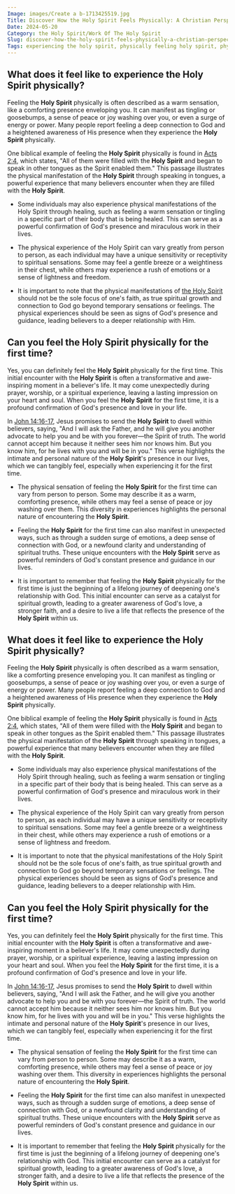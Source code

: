 ```yaml
---
Image: images/Create a b-1713425519.jpg
Title: Discover How the Holy Spirit Feels Physically: A Christian Perspective
Date: 2024-05-20
Category: the Holy Spirit/Work Of The Holy Spirit
Slug: discover-how-the-holy-spirit-feels-physically-a-christian-perspective
Tags: experiencing the holy spirit, physically feeling holy spirit, physical feeling of the holy spirit, how does the holy spirit feel physically, feeling the holy spirit physically, what does the holy spirit feel like physically, holy ghost experience, can you feel the holy spirit, feeling the holy spirit for the first time, what does holy spirit feel like, can you feel the holy spirit physically, the holy spirit, work of the holy spirit
---
```

## What does it feel like to experience the Holy Spirit physically?

Feeling the **Holy Spirit** physically is often described as a warm sensation, like a comforting presence enveloping you. It can manifest as tingling or goosebumps, a sense of peace or joy washing over you, or even a surge of energy or power. Many people report feeling a deep connection to God and a heightened awareness of His presence when they experience the **Holy Spirit** physically.

One biblical example of feeling the **Holy Spirit** physically is found in [Acts 2:4](https://www.bibleref.com/Acts/2/Acts-2-4.html), which states, "All of them were filled with the **Holy Spirit** and began to speak in other tongues as the Spirit enabled them." This passage illustrates the physical manifestation of the **Holy Spirit** through speaking in tongues, a powerful experience that many believers encounter when they are filled with the **Holy Spirit**.

- Some individuals may also experience physical manifestations of the Holy Spirit through healing, such as feeling a warm sensation or tingling in a specific part of their body that is being healed. This can serve as a powerful confirmation of God's presence and miraculous work in their lives.

- The physical experience of the Holy Spirit can vary greatly from person to person, as each individual may have a unique sensitivity or receptivity to spiritual sensations. Some may feel a gentle breeze or a weightiness in their chest, while others may experience a rush of emotions or a sense of lightness and freedom.

- It is important to note that the physical manifestations of [the Holy Spirit](/unlocking-the-power-of-the-word-of-knowledge-a-comprehensive-guide-for-christian-believers) should not be the sole focus of one's faith, as true spiritual growth and connection to God go beyond temporary sensations or feelings. The physical experiences should be seen as signs of God's presence and guidance, leading believers to a deeper relationship with Him.


## Can you feel the **Holy Spirit** physically for the first time?

Yes, you can definitely feel the **Holy Spirit** physically for the first time. This initial encounter with the **Holy Spirit** is often a transformative and awe-inspiring moment in a believer's life. It may come unexpectedly during prayer, worship, or a spiritual experience, leaving a lasting impression on your heart and soul. When you feel the **Holy Spirit** for the first time, it is a profound confirmation of God's presence and love in your life.

In [John 14:16-17](https://www.bibleref.com/John/14/John-14-16.html), Jesus promises to send the **Holy Spirit** to dwell within believers, saying, "And I will ask the Father, and he will give you another advocate to help you and be with you forever—the Spirit of truth. The world cannot accept him because it neither sees him nor knows him. But you know him, for he lives with you and will be in you." This verse highlights the intimate and personal nature of the **Holy Spirit**'s presence in our lives, which we can tangibly feel, especially when experiencing it for the first time.

- The physical sensation of feeling the **Holy Spirit** for the first time can vary from person to person. Some may describe it as a warm, comforting presence, while others may feel a sense of peace or joy washing over them. This diversity in experiences highlights the personal nature of encountering the **Holy Spirit**.
  
- Feeling the **Holy Spirit** for the first time can also manifest in unexpected ways, such as through a sudden surge of emotions, a deep sense of connection with God, or a newfound clarity and understanding of spiritual truths. These unique encounters with the **Holy Spirit** serve as powerful reminders of God's constant presence and guidance in our lives.

- It is important to remember that feeling the **Holy Spirit** physically for the first time is just the beginning of a lifelong journey of deepening one's relationship with God. This initial encounter can serve as a catalyst for spiritual growth, leading to a greater awareness of God's love, a stronger faith, and a desire to live a life that reflects the presence of the **Holy Spirit** within us.
## What does it feel like to experience the Holy Spirit physically?

Feeling the **Holy Spirit** physically is often described as a warm sensation, like a comforting presence enveloping you. It can manifest as tingling or goosebumps, a sense of peace or joy washing over you, or even a surge of energy or power. Many people report feeling a deep connection to God and a heightened awareness of His presence when they experience the **Holy Spirit** physically.

One biblical example of feeling the **Holy Spirit** physically is found in [Acts 2:4](https://www.bibleref.com/Acts/2/Acts-2-4.html), which states, "All of them were filled with the **Holy Spirit** and began to speak in other tongues as the Spirit enabled them." This passage illustrates the physical manifestation of the **Holy Spirit** through speaking in tongues, a powerful experience that many believers encounter when they are filled with the **Holy Spirit**.

- Some individuals may also experience physical manifestations of the Holy Spirit through healing, such as feeling a warm sensation or tingling in a specific part of their body that is being healed. This can serve as a powerful confirmation of God's presence and miraculous work in their lives.

- The physical experience of the Holy Spirit can vary greatly from person to person, as each individual may have a unique sensitivity or receptivity to spiritual sensations. Some may feel a gentle breeze or a weightiness in their chest, while others may experience a rush of emotions or a sense of lightness and freedom.

- It is important to note that the physical manifestations of the Holy Spirit should not be the sole focus of one's faith, as true spiritual growth and connection to God go beyond temporary sensations or feelings. The physical experiences should be seen as signs of God's presence and guidance, leading believers to a deeper relationship with Him.


## Can you feel the **Holy Spirit** physically for the first time?

Yes, you can definitely feel the **Holy Spirit** physically for the first time. This initial encounter with the **Holy Spirit** is often a transformative and awe-inspiring moment in a believer's life. It may come unexpectedly during prayer, worship, or a spiritual experience, leaving a lasting impression on your heart and soul. When you feel the **Holy Spirit** for the first time, it is a profound confirmation of God's presence and love in your life.

In [John 14:16-17](https://www.bibleref.com/John/14/John-14-16.html), Jesus promises to send the **Holy Spirit** to dwell within believers, saying, "And I will ask the Father, and he will give you another advocate to help you and be with you forever—the Spirit of truth. The world cannot accept him because it neither sees him nor knows him. But you know him, for he lives with you and will be in you." This verse highlights the intimate and personal nature of the **Holy Spirit**'s presence in our lives, which we can tangibly feel, especially when experiencing it for the first time.

- The physical sensation of feeling the **Holy Spirit** for the first time can vary from person to person. Some may describe it as a warm, comforting presence, while others may feel a sense of peace or joy washing over them. This diversity in experiences highlights the personal nature of encountering the **Holy Spirit**.
  
- Feeling the **Holy Spirit** for the first time can also manifest in unexpected ways, such as through a sudden surge of emotions, a deep sense of connection with God, or a newfound clarity and understanding of spiritual truths. These unique encounters with the **Holy Spirit** serve as powerful reminders of God's constant presence and guidance in our lives.

- It is important to remember that feeling the **Holy Spirit** physically for the first time is just the beginning of a lifelong journey of deepening one's relationship with God. This initial encounter can serve as a catalyst for spiritual growth, leading to a greater awareness of God's love, a stronger faith, and a desire to live a life that reflects the presence of the **Holy Spirit** within us.
